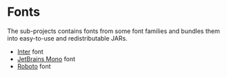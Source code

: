 Fonts
=====

The sub-projects contains fonts from some font families and bundles them into
easy-to-use and redistributable JARs.

- [Inter](flatlaf-fonts-inter) font
- [JetBrains Mono](flatlaf-fonts-jetbrains-mono) font
- [Roboto](flatlaf-fonts-roboto) font
